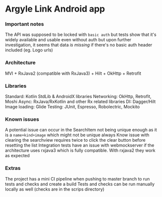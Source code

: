 # Argyle Link Android app

### Important notes
The API was supposed to be locked with `basic auth` but tests show that it's widely available and usable even without auth
but upon further investigation, it seems that data *is missing* if there's no basic auth header included (eg. Logo urls)

### Architecture
MVI + RxJava2 (compatible with RxJava3) + Hilt + OkHttp + Retrofit

### Libraries
Standard: Kotlin StdLib & AndroidX libraries
Networking: OkHttp, Retrofit, Moshi
Async: RxJava/RxKotlin and other Rx related libraries
DI: Dagger/Hilt
Image loading: Glide
Testing: JUnit, Espresso, Robolectric, Mockito


### Known issues
A potential issue can occur in the SearchItem not being unique enough as it is a `name+kind+image` which might not be unique always
Know issue with clearing the searchview requires twice to click the clear button before resetting the list
Integration tests have an issue with webmockserver if the architecture uses rxjava3 which is fully compatible. With rxjava2 they work as expected

### Extras
The project has a mini CI pipeline when pushing to master branch to run tests and checks and create a build
Tests and checks can be run manually locally as well (checks are in the scrips directory)